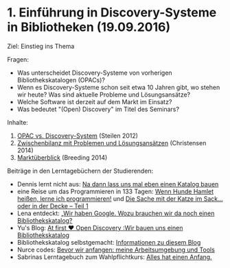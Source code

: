 # 1. Einführung in Discovery-Systeme in Bibliotheken (19.09.2016)

Ziel: Einstieg ins Thema

Fragen:
* Was unterscheidet Discovery-Systeme von vorherigen Bibliothekskatalogen (OPACs)?
* Wenn es Discovery-Systeme schon seit etwa 10 Jahren gibt, wo stehen wir heute? Was sind aktuelle Probleme und Lösungsansätze?
* Welche Software ist derzeit auf dem Markt im Einsatz?
* Was bedeutet "(Open) Discovery" im Titel des Seminars?

Inhalte:
1. [OPAC vs. Discovery-System](https://felixlohmeier.gitbooks.io/seminar-wir-bauen-uns-einen-bibliothekskatalog/content/01_1_opac_vs_discovery-system.html) (Steilen 2012)
2. [Zwischenbilanz mit Problemen und Lösungsansätzen](https://felixlohmeier.gitbooks.io/seminar-wir-bauen-uns-einen-bibliothekskatalog/content/01_2_zwischenbilanz_mit_problemen_und_loesungsansaetzen.html) (Christensen 2014)
3. [Marktüberblick](https://felixlohmeier.gitbooks.io/seminar-wir-bauen-uns-einen-bibliothekskatalog/content/01_3_marktueberblick.html) (Breeding 2014)

Beiträge in den Lerntagebüchern der Studierenden:
* Dennis lernt nicht aus: [Na dann lass uns mal eben einen Katalog bauen](https://dennislerntnichtaus.wordpress.com/2016/09/27/na-dann-lass-uns-mal-eben-einen-katalog-bauen/)
* eine Reise um das Programmieren in 133 Tagen: [Wenn Hunde Hamlet heißen, lerne ich programmieren!](https://jgoouh.wordpress.com/2016/10/14/wenn-hunde-hamlet-heissen-lerne-ich-programmieren/) und [Die Sache mit der Katze im Sack… oder in der Decke – Teil 1](https://jgoouh.wordpress.com/2016/10/16/die-sache-mit-der-katze-im-sack-oder-in-der-decke-teil-1/)
* Lena entdeckt: [„Wir haben Google. Wozu brauchen wir da noch einen Bibliothekskatalog?](https://lenaentdeckt.wordpress.com/2016/10/13/18/)
* Yu's Blog: [At first ♥ Open Discovery :Wir bauen uns einen Bibliothekskatalog](https://xyopendiscovery.wordpress.com/2016/09/25/%e6%97%a5%e8%ae%b0/)
* Bibliothekskatalog selbstgemacht: [Informationen zu diesem Blog](https://discoverysystembauen.wordpress.com/2016/10/12/erster-blogbeitrag/)
* Nurce codes: [Bevor wir anfangen: meine Arbeitsumgebung und Tools](https://nurcecodes.wordpress.com/2016/10/31/bevor-wir-anfangen-meine-arbeitsumgebung-und-benutzte-tools/)
* Sabrinas Lerntagebuch zum Wahlpflichtkurs: [Alles hat einen Anfang.](http://disco.blacky-smith.de/?p=6)
